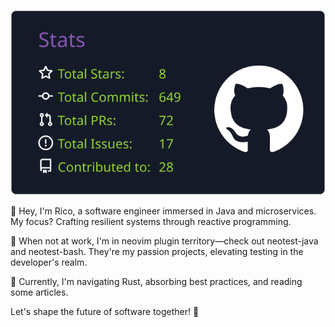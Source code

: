 [![](https://raw.githubusercontent.com/rcasia/rcasia/master/profile-summary-card-output/ocean_dark/3-stats.svg)](https://app.opensauced.pizza/user/rcasia?tab=contributions)


👋 Hey, I'm Rico, a software engineer immersed in Java and microservices. My focus? Crafting resilient systems through reactive programming.

🚀 When not at work, I'm in neovim plugin territory—check out neotest-java and neotest-bash. They're my passion projects, elevating testing in the developer's realm.

🌱 Currently, I'm navigating Rust, absorbing best practices, and reading some articles.

Let's shape the future of software together! 🔧

